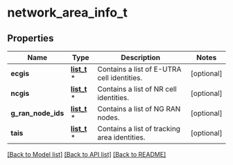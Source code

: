 # network_area_info_t

## Properties
Name | Type | Description | Notes
------------ | ------------- | ------------- | -------------
**ecgis** | [**list_t**](ecgi.md) \* | Contains a list of E-UTRA cell identities. | [optional] 
**ncgis** | [**list_t**](ncgi.md) \* | Contains a list of NR cell identities. | [optional] 
**g_ran_node_ids** | [**list_t**](global_ran_node_id.md) \* | Contains a list of NG RAN nodes. | [optional] 
**tais** | [**list_t**](tai.md) \* | Contains a list of tracking area identities. | [optional] 

[[Back to Model list]](../README.md#documentation-for-models) [[Back to API list]](../README.md#documentation-for-api-endpoints) [[Back to README]](../README.md)


